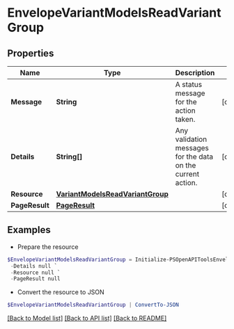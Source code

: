 # EnvelopeVariantModelsReadVariantGroup
## Properties

Name | Type | Description | Notes
------------ | ------------- | ------------- | -------------
**Message** | **String** | A status message for the action taken. | [optional] 
**Details** | **String[]** | Any validation messages for the data on the current action. | [optional] 
**Resource** | [**VariantModelsReadVariantGroup**](VariantModelsReadVariantGroup.md) |  | [optional] 
**PageResult** | [**PageResult**](PageResult.md) |  | [optional] 

## Examples

- Prepare the resource
```powershell
$EnvelopeVariantModelsReadVariantGroup = Initialize-PSOpenAPIToolsEnvelopeVariantModelsReadVariantGroup  -Message null `
 -Details null `
 -Resource null `
 -PageResult null
```

- Convert the resource to JSON
```powershell
$EnvelopeVariantModelsReadVariantGroup | ConvertTo-JSON
```

[[Back to Model list]](../README.md#documentation-for-models) [[Back to API list]](../README.md#documentation-for-api-endpoints) [[Back to README]](../README.md)

